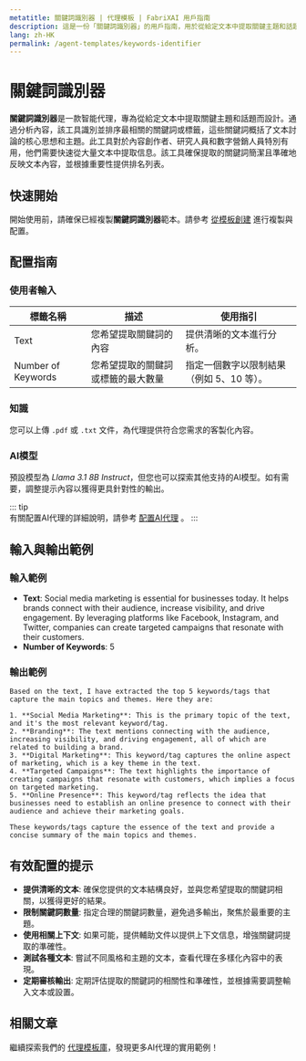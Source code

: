 ```yaml
---
metatitle: 關鍵詞識別器 | 代理模板 | FabriXAI 用戶指南
description: 這是一份「關鍵詞識別器」的用戶指南，用於從給定文本中提取關鍵主題和話題。
lang: zh-HK
permalink: /agent-templates/keywords-identifier
---
```


# 關鍵詞識別器

**關鍵詞識別器**是一款智能代理，專為從給定文本中提取關鍵主題和話題而設計。通過分析內容，該工具識別並排序最相關的關鍵詞或標籤，這些關鍵詞概括了文本討論的核心思想和主題。此工具對於內容創作者、研究人員和數字營銷人員特別有用，他們需要快速從大量文本中提取信息。該工具確保提取的關鍵詞簡潔且準確地反映文本內容，並根據重要性提供排名列表。


## 快速開始  

開始使用前，請確保已經複製**關鍵詞識別器**範本。請參考 [從模板創建](/zh-hk/create-from-templates/) 進行複製與配置。  


## 配置指南  

### 使用者輸入  

| 標籤名稱               | 描述                                                     | 使用指引                                   |  
| ---------------------- | -------------------------------------------------------- | ----------------------------------------- |  
| Text                   | 您希望提取關鍵詞的內容                                      | 提供清晰的文本進行分析。                      |
| Number of Keywords     | 您希望提取的關鍵詞或標籤的最大數量                          | 指定一個數字以限制結果（例如 5、10 等）。            |

### 知識  

您可以上傳 `.pdf` 或 `.txt` 文件，為代理提供符合您需求的客製化內容。  

### AI模型  

預設模型為 *Llama 3.1 8B Instruct*，但您也可以探索其他支持的AI模型。如有需要，調整提示內容以獲得更具針對性的輸出。  

::: tip  
有關配置AI代理的詳細說明，請參考 [配置AI代理](/zh-hk/configure-ai-agent/) 。
:::  


## 輸入與輸出範例

### 輸入範例

- **Text**: Social media marketing is essential for businesses today. It helps brands connect with their audience, increase visibility, and drive engagement. By leveraging platforms like Facebook, Instagram, and Twitter, companies can create targeted campaigns that resonate with their customers.
- **Number of Keywords**: 5

### 輸出範例

```
Based on the text, I have extracted the top 5 keywords/tags that capture the main topics and themes. Here they are:

1. **Social Media Marketing**: This is the primary topic of the text, and it's the most relevant keyword/tag.
2. **Branding**: The text mentions connecting with the audience, increasing visibility, and driving engagement, all of which are related to building a brand.
3. **Digital Marketing**: This keyword/tag captures the online aspect of marketing, which is a key theme in the text.
4. **Targeted Campaigns**: The text highlights the importance of creating campaigns that resonate with customers, which implies a focus on targeted marketing.
5. **Online Presence**: This keyword/tag reflects the idea that businesses need to establish an online presence to connect with their audience and achieve their marketing goals.

These keywords/tags capture the essence of the text and provide a concise summary of the main topics and themes.
```

## 有效配置的提示

- **提供清晰的文本**: 確保您提供的文本結構良好，並與您希望提取的關鍵詞相關，以獲得更好的結果。
- **限制關鍵詞數量**: 指定合理的關鍵詞數量，避免過多輸出，聚焦於最重要的主題。
- **使用相關上下文**: 如果可能，提供輔助文件以提供上下文信息，增強關鍵詞提取的準確性。
- **測試各種文本**: 嘗試不同風格和主題的文本，查看代理在多樣化內容中的表現。
- **定期審核輸出**: 定期評估提取的關鍵詞的相關性和準確性，並根據需要調整輸入文本或設置。


## 相關文章

繼續探索我們的 [代理模板庫](/zh-hk/agent-templates/)，發現更多AI代理的實用範例！
